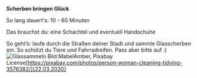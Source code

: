 **Scherben bringen Glück**

So lang dauert's: 10 - 60 Minuten

Das brauchst du: eine Schachtel und eventuell Handschuhe

So geht’s: laufe durch die Straßen deiner Stadt und sammle Glasscherben ein. So schützt du Tiere und Fahrradreifen. Pass aber bitte auf :) 
![Glassammeln](https://cdn.pixabay.com/photo/2018/08/01/02/38/person-3576382_1280.jpg)
Bild:MabelAmber, Pixabay License[https://pixabay.com/photos/person-woman-cleaning-tidying-3576382/]{22.03.2020}
